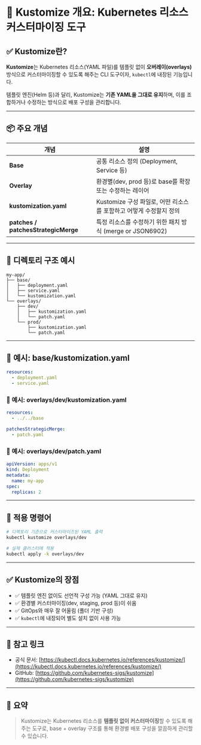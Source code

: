 # 🧩 Kustomize 개요: Kubernetes 리소스 커스터마이징 도구

## ✅ Kustomize란?

**Kustomize**는 Kubernetes 리소스(YAML 파일)를 템플릿 없이 **오버레이(overlays)** 방식으로 커스터마이징할 수 있도록 해주는 CLI 도구이자, `kubectl`에 내장된 기능입니다.

템플릿 엔진(Helm 등)과 달리, Kustomize는 **기존 YAML을 그대로 유지**하며, 이를 조합하거나 수정하는 방식으로 배포 구성을 관리합니다.

---

## 📦 주요 개념

| 개념                                | 설명                                                               |
| ----------------------------------- | ------------------------------------------------------------------ |
| **Base**                            | 공통 리소스 정의 (Deployment, Service 등)                          |
| **Overlay**                         | 환경별(dev, prod 등)로 base를 확장 또는 수정하는 레이어            |
| **kustomization.yaml**              | Kustomize 구성 파일로, 어떤 리소스를 포함하고 어떻게 수정할지 정의 |
| **patches / patchesStrategicMerge** | 특정 리소스를 수정하기 위한 패치 방식 (merge or JSON6902)          |

---

## 📁 디렉토리 구조 예시

```plaintext
my-app/
├── base/
│   ├── deployment.yaml
│   ├── service.yaml
│   └── kustomization.yaml
└── overlays/
    ├── dev/
    │   ├── kustomization.yaml
    │   └── patch.yaml
    └── prod/
        ├── kustomization.yaml
        └── patch.yaml
```

---

## 🔧 예시: base/kustomization.yaml

```yaml
resources:
  - deployment.yaml
  - service.yaml
```

### 🔧 예시: overlays/dev/kustomization.yaml

```yaml
resources:
  - ../../base

patchesStrategicMerge:
  - patch.yaml
```

### 🔧 예시: overlays/dev/patch.yaml

```yaml
apiVersion: apps/v1
kind: Deployment
metadata:
  name: my-app
spec:
  replicas: 2
```

---

## 🚀 적용 명령어

```bash
# 디렉토리 기준으로 커스터마이즈된 YAML 출력
kubectl kustomize overlays/dev

# 실제 클러스터에 적용
kubectl apply -k overlays/dev
```

---

## ✅ Kustomize의 장점

- ✅ 템플릿 엔진 없이도 선언적 구성 가능 (YAML 그대로 유지)
- ✅ 환경별 커스터마이징(dev, staging, prod 등)이 쉬움
- ✅ GitOps와 매우 잘 어울림 (폴더 기반 구성)
- ✅ `kubectl`에 내장되어 별도 설치 없이 사용 가능

---

## 🔗 참고 링크

- 공식 문서: [https://kubectl.docs.kubernetes.io/references/kustomize/](https://kubectl.docs.kubernetes.io/references/kustomize/)
- GitHub: [https://github.com/kubernetes-sigs/kustomize](https://github.com/kubernetes-sigs/kustomize)

---

## 📝 요약

> Kustomize는 Kubernetes 리소스를 **템플릿 없이 커스터마이징**할 수 있도록 해주는 도구로, base + overlay 구조를 통해 환경별 배포 구성을 깔끔하게 관리할 수 있습니다.
